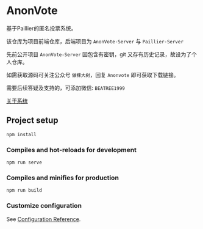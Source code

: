 # AnonVote

基于Paillier的匿名投票系统。

该仓库为项目前端仓库，后端项目为 `AnonVote-Server` 与 `Paillier-Server`

先前公开项目 `AnonVote-Server` 因包含有密钥，git 又存有历史记录，故设为了个人仓库。

如需获取源码可关注公众号 `做棵大树`，回复 `Anonvote` 即可获取下载链接。

需要后续答疑及支持的，可添加微信: `BEATREE1999`

[关于系统](https://anonvote.beatree.cn/#/about)

## Project setup
```
npm install
```

### Compiles and hot-reloads for development
```
npm run serve
```

### Compiles and minifies for production
```
npm run build
```

### Customize configuration
See [Configuration Reference](https://cli.vuejs.org/config/).


